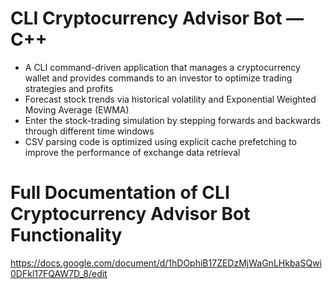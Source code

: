 # CLI Cryptocurrency Advisor Bot — C++
* A CLI command-driven application that manages a cryptocurrency wallet and provides commands to an investor to optimize trading strategies and profits
* Forecast stock trends via historical volatility and Exponential Weighted Moving Average (EWMA)
* Enter the stock-trading simulation by stepping forwards and backwards through different time windows
* CSV parsing code is optimized  using explicit cache prefetching to improve the performance of exchange data retrieval

# Full Documentation of CLI Cryptocurrency Advisor Bot Functionality
https://docs.google.com/document/d/1hDOphiB17ZEDzMjWaGnLHkbaSQwi0DFkl17FQAW7D_8/edit

